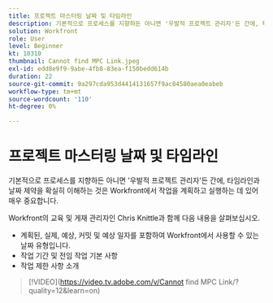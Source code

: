 ```yaml
---
title: 프로젝트 마스터링 날짜 및 타임라인
description: 기본적으로 프로세스를 지향하든 아니면 '우발적 프로젝트 관리자'든 간에, 타임라인과 날짜 제약을 확실히 이해하는 것은 Workfront에서 작업을 계획하고 실행하는 데 있어 매우 중요합니다.
solution: Workfront
role: User
level: Beginner
kt: 10310
thumbnail: Cannot find MPC Link.jpeg
exl-id: edd8e9f9-9abe-4fb8-83ea-f150bedd614b
duration: 22
source-git-commit: 9a297cda953d4414131657f9ac84580aea0eabeb
workflow-type: tm+mt
source-wordcount: '110'
ht-degree: 0%

---
```


# 프로젝트 마스터링 날짜 및 타임라인

기본적으로 프로세스를 지향하든 아니면 &#39;우발적 프로젝트 관리자&#39;든 간에, 타임라인과 날짜 제약을 확실히 이해하는 것은 Workfront에서 작업을 계획하고 실행하는 데 있어 매우 중요합니다.

Workfront의 교육 및 게재 관리자인 Chris Knittle과 함께 다음 내용을 살펴보십시오.

* 계획된, 실제, 예상, 커밋 및 예상 일자를 포함하여 Workfront에서 사용할 수 있는 날짜 유형입니다.
* 작업 기간 및 전임 작업 기본 사항
* 작업 제한 사항 소개

>[!VIDEO](https://video.tv.adobe.com/v/Cannot find MPC Link/?quality=12&amp;learn=on)
